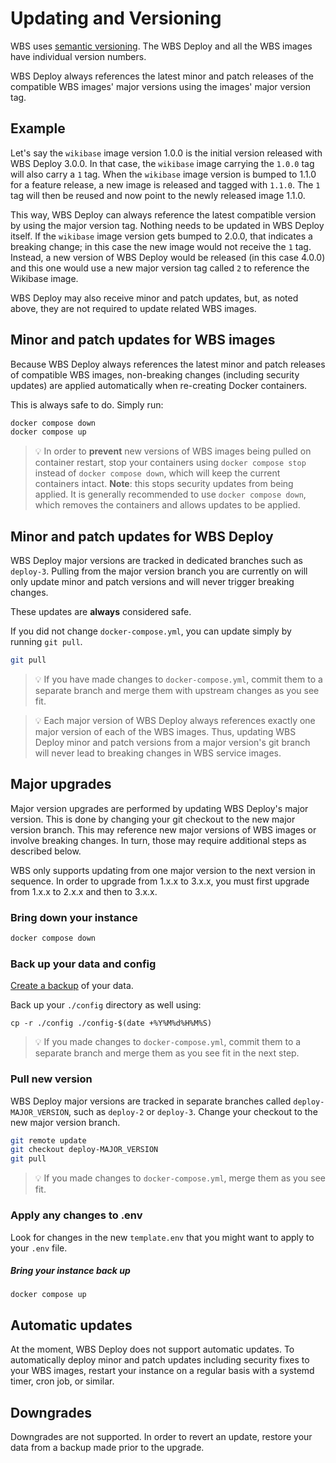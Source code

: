 # Updating and Versioning

WBS uses [semantic versioning](https://semver.org/spec/v2.0.0.html). The WBS Deploy and all the WBS images have individual version numbers.

WBS Deploy always references the latest minor and patch releases of the compatible WBS images' major versions using the images' major version tag.

## Example

Let's say the `wikibase` image version 1.0.0 is the initial version released with WBS Deploy 3.0.0. In that case, the `wikibase` image carrying the `1.0.0` tag will also carry a `1` tag. When the `wikibase` image version is bumped to 1.1.0 for a feature release, a new image is released and tagged with `1.1.0`. The `1` tag will then be reused and now point to the newly released image 1.1.0.

This way, WBS Deploy can always reference the latest compatible version by using the major version tag. Nothing needs to be updated in WBS Deploy itself. If the `wikibase` image version gets bumped to 2.0.0, that indicates a breaking change; in this case the new image would not receive the `1` tag. Instead, a new version of WBS Deploy would be released (in this case 4.0.0) and this one would use a new major version tag called `2` to reference the Wikibase image.

WBS Deploy may also receive minor and patch updates, but, as noted above, they are not required to update related WBS images.

## Minor and patch updates for WBS images

Because WBS Deploy always references the latest minor and patch releases of compatible WBS images, non-breaking changes (including security updates) are applied automatically when re-creating Docker containers.

This is always safe to do. Simply run:

```sh
docker compose down
docker compose up
```
> 💡 In order to **prevent** new versions of WBS images being pulled on container restart, stop your containers using `docker compose stop` instead of `docker compose down`, which will keep the current containers intact. **Note**: this stops security updates from being applied. It is generally recommended to use `docker compose down`, which removes the containers and allows updates to be applied.

## Minor and patch updates for WBS Deploy

WBS Deploy major versions are tracked in dedicated branches such as `deploy-3`. Pulling from the major version branch you are currently on will only update minor and patch versions and will never trigger breaking changes.

These updates are **always** considered safe.

If you did not change `docker-compose.yml`, you can update simply by running `git pull`.

```sh
git pull
```
> 💡 If you have made changes to `docker-compose.yml`, commit them to a separate branch and merge them with upstream changes as you see fit.

> 💡 Each major version of WBS Deploy always references exactly one major version of each of the WBS images. Thus, updating WBS Deploy minor and patch versions from a major version's git branch will never lead to breaking changes in WBS service images.

## Major upgrades

Major version upgrades are performed by updating WBS Deploy's major version. This is done by changing your git checkout to the new major version branch. This may reference new major versions of WBS images or involve breaking changes. In turn, those may require additional steps as described below.

WBS only supports updating from one major version to the next version in sequence. In order to upgrade from 1.x.x to 3.x.x, you must first upgrade from 1.x.x to 2.x.x and then to 3.x.x.

### Bring down your instance

```sh
docker compose down
```

### Back up your data and config

[Create a backup](./05_data.md#backup-your-data) of your data.

Back up your `./config` directory as well using:
```
cp -r ./config ./config-$(date +%Y%M%d%H%M%S)
```

> 💡 If you made changes to `docker-compose.yml`, commit them to a separate branch and merge them as you see fit in the next step.

### Pull new version

WBS Deploy major versions are tracked in separate branches called `deploy-MAJOR_VERSION`, such as `deploy-2` or `deploy-3`. Change your checkout to the new major version branch.

```sh
git remote update
git checkout deploy-MAJOR_VERSION
git pull
```

> 💡 If you made changes to `docker-compose.yml`, merge them as you see fit.

### Apply any changes to .env

Look for changes in the new `template.env` that you might want to apply to your `.env` file.

<!-- ##### Apply any migrations for your version -->
<!---->
<!-- <details><summary><strong>WBS Deploy 2.x.x to 3.x.x (MediaWiki 1.41 to MediaWiki 1.42)</strong></summary><p> -->
<!---->
<!-- Read the [MediaWiki UPGRADE file](https://gerrit.wikimedia.org/r/plugins/gitiles/mediawiki/core/+/refs/heads/REL1_42/UPGRADE). -->
<!---->
<!-- No Wikibase-specific migrations are necessary. -->
<!---->
<!-- </p></details> -->
<!---->
<!-- <details><summary><strong>WBS Deploy 1.x.x to 2.x.x (MediaWiki 1.39 to MediaWiki 1.41)</strong></summary><p> -->
<!---->
<!-- Read the [MediaWiki UPGRADE file](https://gerrit.wikimedia.org/r/plugins/gitiles/mediawiki/core/+/refs/heads/REL1_41/UPGRADE). -->
<!---->
<!-- No Wikibase-specific migrations are necessary. -->
<!---->
<!-- </p></details> -->

##### Bring your instance back up

```
docker compose up
```

## Automatic updates

At the moment, WBS Deploy does not support automatic updates. To automatically deploy minor and patch updates including security fixes to your WBS images, restart your instance on a regular basis with a systemd timer, cron job, or similar.

## Downgrades

Downgrades are not supported. In order to revert an update, restore your data from a backup made prior to the upgrade.

